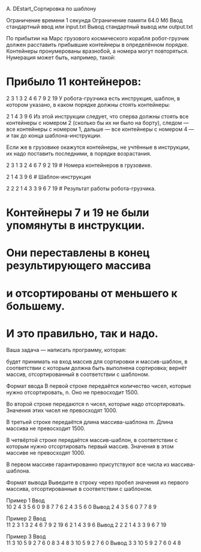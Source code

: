 A. DEstart_Сортировка по шаблону

Ограничение времени	1 секунда
Ограничение памяти	64.0 Мб
Ввод	стандартный ввод или input.txt
Вывод	стандартный вывод или output.txt

По прибытии на Марс грузового космического корабля робот-грузчик должен расставить прибывшие контейнеры в определённом порядке. Контейнеры пронумерованы вразнобой, а номера могут повторяться. Нумерация может быть, например, такой:

# Прибыло 11 контейнеров:
2 3 1 3 2 4 6 7 9 2 19
У робота-грузчика есть инструкция, шаблон, в котором указано, в каком порядке должны стоять контейнеры:

2 1 4 3 9 6
Из этой инструкции следует, что сперва должны стоять все контейнеры с номером 2 (сколько бы их ни было на борту), следом — все контейнеры с номером 1, дальше — все контейнеры с номером 4 — и так до конца шаблона-инструкции.

Если же в грузовике окажутся контейнеры, не учтённые в инструкции, их надо поставить последними, в порядке возрастания.

2 3 1 3 2 4 6 7 9 2 19  # Номера контейнеров в грузовике.

2 1 4 3 9 6  # Шаблон-инструкция

2 2 2 1 4 3 3 9 6 7 19  # Результат работы робота-грузчика.

# Контейнеры 7 и 19 не были упомянуты в инструкции. 
# Они переставлены в конец результирующего массива 
# и отсортированы от меньшего к большему.
# И это правильно, так и надо.
Ваша задача — написать программу, которая:

будет принимать на вход массив для сортировки и массив-шаблон, в соответствии с которым должна быть выполнена сортировка;
вернёт массив, отсортированный в соответствии с шаблоном.

Формат ввода
В первой строке передаётся количество чисел, которые нужно отсортировать, n. Оно не превосходит 1500.

Во второй строке передаются n чисел, которые надо отсортировать. Значения этих чисел не превосходят 1000.

В третьей строке передаётся длина массива-шаблона m. Длина массива не превосходит 1500.

В четвёртой строке передаётся массив-шаблон, в соответствии с которым нужно отсортировать первый массив. Значения в этом массиве не превосходят 1000.

В первом массиве гарантированно присутствуют все числа из массива-шаблона.

Формат вывода
Выведите в строку через пробел значения из первого массива, отсортированные в соответствии с шаблоном.

Пример 1
Ввод	
10
2 4 3 5 6 0 9 8 7 7
6
2 4 3 5 6 0
Вывод
2 4 3 5 6 0 7 7 8 9

Пример 2
Ввод	
11
2 3 1 3 2 4 6 7 9 2 19
6
2 1 4 3 9 6
Вывод
2 2 2 1 4 3 3 9 6 7 19

Пример 3
Ввод	
11
3 10 5 9 2 7 6 0 8 3 4
8
3 10 5 9 2 7 6 0
Вывод
3 3 10 5 9 2 7 6 0 4 8